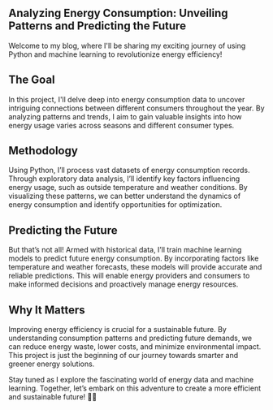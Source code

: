 ## Analyzing Energy Consumption: Unveiling Patterns and Predicting the Future
Welcome to my blog, where I'll be sharing my exciting journey of using Python and machine learning to revolutionize energy efficiency!

## The Goal
In this project, I'll delve deep into energy consumption data to uncover intriguing connections between different consumers throughout the year. By analyzing patterns and trends, I aim to gain valuable insights into how energy usage varies across seasons and different consumer types.

## Methodology
Using Python, I’ll process vast datasets of energy consumption records. Through exploratory data analysis, I’ll identify key factors influencing energy usage, such as outside temperature and weather conditions. By visualizing these patterns, we can better understand the dynamics of energy consumption and identify opportunities for optimization.

## Predicting the Future
But that’s not all! Armed with historical data, I’ll train machine learning models to predict future energy consumption. By incorporating factors like temperature and weather forecasts, these models will provide accurate and reliable predictions. This will enable energy providers and consumers to make informed decisions and proactively manage energy resources.

## Why It Matters
Improving energy efficiency is crucial for a sustainable future. By understanding consumption patterns and predicting future demands, we can reduce energy waste, lower costs, and minimize environmental impact. This project is just the beginning of our journey towards smarter and greener energy solutions.

Stay tuned as I explore the fascinating world of energy data and machine learning. Together, let’s embark on this adventure to create a more efficient and sustainable future! 🌱🔋
